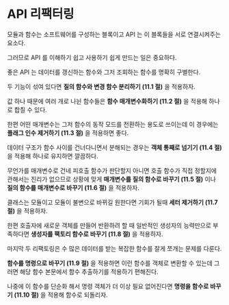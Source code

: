 # API 리팩터링 

모듈과 함수는 소프트웨어를 구성하는 블록이고 API 는 이 블록들을 서로 연결시켜주는 요소다.

그러므로 API 를 이해하기 쉽고 사용하기 쉽게 만드는 일은 중요하다.

좋은 API 는 데이터를 갱신하는 함수와 그저 조회하는 함수를 명확히 구별한다.

두 기능이 섞여 있다면 __질의 함수와 변경 함수 분리하기 (11.1 절)__ 을 적용하자.

값 하나 때문에 여러 개로 나뉜 함수들은 __함수 매개변수화하기 (11.2 절)__ 을 적용해 하나로 합칠 수 있다.

한편 어떤 매개변수는 그저 함수의 동작 모드를 전환하는 용도로 쓰이는데 이 경우에는 __플래그 인수 제거하기 (11.3 절)__ 을 적용하면 좋다.

데이터 구조가 함수 사이를 건너다니면서 분해되는 경우는 __객체 통째로 넘기기 (11.4 절)__ 을 적용해 하나로 유지하면 깔끔하다.

무언가를 매개변수로 건네 피호출 함수가 판단할지 아니면 호출 함수가 직접 정할지에 관해서는 진리가 없으므로 상황에 맞게 __매개변수를 질의 함수로 바꾸기 (11.5 절)__ 이나 __질의 함수를 매개변수로 바꾸기 (11.6 절)__ 을 적용하자.

클래스는 모듈이고 모듈이 불변으로 바뀌길 원한다면 기회가 될때 __세터 제거하기 (11.7 절)__ 을 적용하자.

한편 호출자에 새로운 객체를 만들어 반환하려 할 때 일반적인 생성자의 능력만으로 부족하다면 __생성자를 팩토리 함수로 바꾸기 (11.8 절)__ 을 적용하자.

마지막 두 리팩토링은 수 많은 데이터를 받는 복잡한 함수를 잘게 쪼개는 문제를 다룬다.

__함수를 명령으로 바꾸기 (11.9 절)__ 을 적용하면 이런 함수를 객체로 변환할 수 있는데 그러면 해당 함수 본문에서 함수 추출하기를 적용하기 편해진다.

나중에 이 함수를 단순화 해서 명령 객체가 더 이상 필요 없어진다면 __명령을 함수로 바꾸기 (11.10 절)__ 을 적용해 함수로 되돌리자. 

